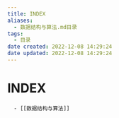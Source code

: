 ```yaml
---
title: INDEX
aliases:
  - 数据结构与算法.md目录
tags:
  - 目录
date created: 2022-12-08 14:29:24
date updated: 2022-12-08 14:29:24
---
```


# INDEX

      - [[数据结构与算法]]
